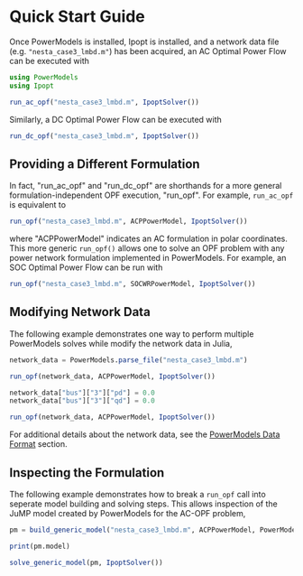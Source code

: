 # Quick Start Guide

Once PowerModels is installed, Ipopt is installed, and a network data file (e.g. `"nesta_case3_lmbd.m"`) has been acquired, an AC Optimal Power Flow can be executed with

```julia
using PowerModels
using Ipopt

run_ac_opf("nesta_case3_lmbd.m", IpoptSolver())
```

Similarly, a DC Optimal Power Flow can be executed with

```julia
run_dc_opf("nesta_case3_lmbd.m", IpoptSolver())
```

## Providing a Different Formulation
In fact, "run_ac_opf" and "run_dc_opf" are shorthands for a more general formulation-independent OPF execution, "run_opf".  For example, `run_ac_opf` is equivalent to

```julia
run_opf("nesta_case3_lmbd.m", ACPPowerModel, IpoptSolver())
```

where "ACPPowerModel" indicates an AC formulation in polar coordinates.  This more generic `run_opf()` allows one to solve an OPF problem with any power network formulation implemented in PowerModels.  For example, an SOC Optimal Power Flow can be run with

```julia
run_opf("nesta_case3_lmbd.m", SOCWRPowerModel, IpoptSolver())
```

## Modifying Network Data
The following example demonstrates one way to perform multiple PowerModels solves while modify the network data in Julia,

```julia
network_data = PowerModels.parse_file("nesta_case3_lmbd.m")

run_opf(network_data, ACPPowerModel, IpoptSolver())

network_data["bus"]["3"]["pd"] = 0.0
network_data["bus"]["3"]["qd"] = 0.0

run_opf(network_data, ACPPowerModel, IpoptSolver())
```

For additional details about the network data, see the [PowerModels Data Format](@ref) section.

## Inspecting the Formulation
The following example demonstrates how to break a `run_opf` call into seperate model building and solving steps.  This allows inspection of the JuMP model created by PowerModels for the AC-OPF problem,

```julia
pm = build_generic_model("nesta_case3_lmbd.m", ACPPowerModel, PowerModels.post_opf)

print(pm.model)

solve_generic_model(pm, IpoptSolver())
```
